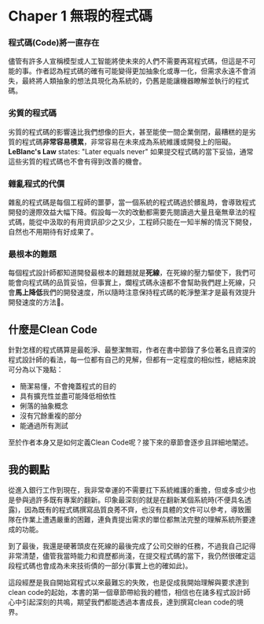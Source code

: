 # Chaper 1 無瑕的程式碼

### 程式碼\(Code\)將一直存在

儘管有許多人宣稱模型或人工智能將使未來的人們不需要再寫程式碼，但這是不可能的事。作者認為程式碼的確有可能變得更加抽象化或專一化，但需求永遠不會消失，最終將人類抽象的想法具現化為系統的，仍舊是能讓機器瞭解並執行的程式碼。

### 劣質的程式碼

劣質的程式碼的影響遠比我們想像的巨大，甚至能使一間企業倒閉，最糟糕的是劣質的程式碼**非常容易積累**，非常容易在未來成為系統維護或開發上的阻礙。**LeBlanc's Law** states: "Later equals never" 如果提交程式碼的當下妥協，通常這些劣質的程式碼也不會有得到改善的機會。

### 雜亂程式的代價

雜亂的程式碼是每個工程師的噩夢，當一個系統的程式碼過於髒亂時，會導致程式開發的邊際效益大幅下降。假設每一次的改動都需要先閱讀過大量且毫無章法的程式碼，能從中汲取的有用資訊卻少之又少，工程師只能在一知半解的情況下開發，自然也不用期待有好成果了。

### 最根本的難題

每個程式設計師都知道開發最根本的難題就是**死線**，在死線的壓力驅使下，我們可能會向程式碼的品質妥協，但事實上，爛程式碼永遠都不會幫助我們趕上死線，只會**馬上降低**我們的開發速度，所以隨時注意保持程式碼的乾淨整潔才是最有效提升開發速度的方法。

## 什麼是Clean Code

針對怎樣的程式碼算是最乾淨、最整潔無瑕，作者在書中節錄了多位著名且資深的程式設計師的看法，每一位都有自己的見解，但都有一定程度的相似性，總結來說可分為以下幾點：

* 簡潔易懂，不會掩蓋程式的目的
* 具有擴充性並盡可能降低相依性
* 俐落的抽象概念
* 沒有冗餘重複的部分
* 能通過所有測試

至於作者本身又是如何定義Clean Code呢？接下來的章節會逐步且詳細地闡述。

## 我的觀點

從進入銀行工作到現在，我非常幸運的不需要扛下系統維護的重擔，但或多或少也是參與過許多既有專案的翻新。印象最深刻的就是在翻新某個系統時\(不便具名透露\)，因為既有的程式碼撰寫品質良莠不齊，也沒有具體的文件可以參考，導致團隊在作業上遭遇嚴重的困難，連負責提出需求的單位都無法完整的理解系統所要達成的功能。

到了最後，我還是硬著頭皮在死線的最後完成了公司交辦的任務，不過我自己記得非常清楚，儘管我當時能力和資歷都尚淺，在提交程式碼的當下，我仍然很確定這段程式碼也會成為未來技術債的一部分\(事實上也的確如此\)。

這段經歷是我自開始寫程式以來最難忘的失敗，也是促成我開始理解與要求達到clean code的起始，本書的第一個章節帶給我的體悟，相信也在諸多程式設計師心中引起深刻的共鳴，期望我們都能透過本書成長，達到撰寫clean code的境界。

